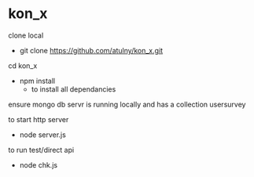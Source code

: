 # kon_x

clone local
  - git clone https://github.com/atulny/kon_x.git


cd kon_x


- npm install
  - to install all dependancies


ensure mongo db servr is running locally
 and has a collection usersurvey
 
 
to start http server
  - node server.js
  
  
  
to run test/direct api
   - node chk.js
